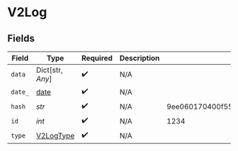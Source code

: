 # V2Log


## Fields

| Field                                                                | Type                                                                 | Required                                                             | Description                                                          | Example                                                              |
| -------------------------------------------------------------------- | -------------------------------------------------------------------- | -------------------------------------------------------------------- | -------------------------------------------------------------------- | -------------------------------------------------------------------- |
| `data`                                                               | Dict[str, *Any*]                                                     | :heavy_check_mark:                                                   | N/A                                                                  |                                                                      |
| `date_`                                                              | [date](https://docs.python.org/3/library/datetime.html#date-objects) | :heavy_check_mark:                                                   | N/A                                                                  |                                                                      |
| `hash`                                                               | *str*                                                                | :heavy_check_mark:                                                   | N/A                                                                  | 9ee060170400f556b7e1575cb13f9db004f150a08355c7431c62bc639166431e     |
| `id`                                                                 | *int*                                                                | :heavy_check_mark:                                                   | N/A                                                                  | 1234                                                                 |
| `type`                                                               | [V2LogType](../../models/shared/v2logtype.md)                        | :heavy_check_mark:                                                   | N/A                                                                  |                                                                      |